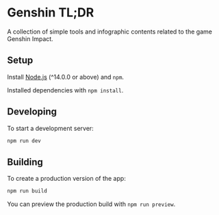 # Genshin TL;DR

A collection of simple tools and infographic contents related to the game Genshin Impact.

## Setup

Install [Node.js](https://nodejs.org/) (^14.0.0 or above) and `npm`.

Installed dependencies with `npm install`.

## Developing

To start a development server:

```bash
npm run dev
```

## Building

To create a production version of the app:

```bash
npm run build
```

You can preview the production build with `npm run preview`.
